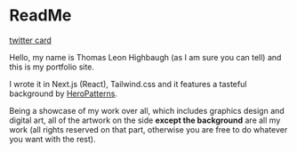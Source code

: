 # ReadMe

[twitter card](public/static/images/twitter-card.png)

Hello, my name is Thomas Leon Highbaugh (as I am sure you can tell) and this is my portfolio site. 

I wrote it in Next.js (React), Tailwind.css and it features a tasteful background by [HeroPatterns](https://heropatterns.com). 

Being a showcase of my work over all, which includes graphics design and digital art, all of the artwork on the side **except the background** are all my work (all rights reserved on that part, otherwise you are free to do whatever you want with the rest). 

